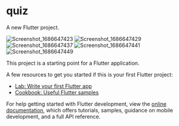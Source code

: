 # quiz

A new Flutter project.


![Screenshot_1686647423](https://github.com/Shijuspc/quiz/assets/128701011/a665dcce-a128-41c9-9ad6-00e988f0e1a0)
![Screenshot_1686647429](https://github.com/Shijuspc/quiz/assets/128701011/ae75313d-93fd-4294-91a0-c8df93a9f77b)
![Screenshot_1686647437](https://github.com/Shijuspc/quiz/assets/128701011/16500bf9-0f09-40eb-b020-410b83188566)
![Screenshot_1686647441](https://github.com/Shijuspc/quiz/assets/128701011/f97d09a5-a22c-4e93-a91f-8e91496f1a4f)
![Screenshot_1686647449](https://github.com/Shijuspc/quiz/assets/128701011/25eae5ef-5b18-4fa4-a86f-6190ab150aa8)

This project is a starting point for a Flutter application.

A few resources to get you started if this is your first Flutter project:

- [Lab: Write your first Flutter app](https://docs.flutter.dev/get-started/codelab)
- [Cookbook: Useful Flutter samples](https://docs.flutter.dev/cookbook)

For help getting started with Flutter development, view the
[online documentation](https://docs.flutter.dev/), which offers tutorials,
samples, guidance on mobile development, and a full API reference.
